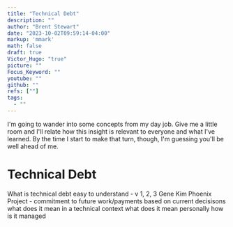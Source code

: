 ```yaml
---
title: "Technical Debt"
description: ""
author: "Brent Stewart"
date: "2023-10-02T09:59:14-04:00"
markup: 'mmark'
math: false
draft: true
Victor_Hugo: "true"
picture: ""
Focus_Keyword: ""
youtube: ""
github: ""
refs: [""]
tags:
  - ""
---
```

I'm going to wander into some concepts from my day job.  Give me a little room and I'll relate how this insight is relevant to everyone and what I've learned.  By the time I start to make that turn, though, I'm guessing you'll be well ahead of me.

# Technical Debt

What is technical debt
easy to understand - v 1, 2, 3
Gene Kim Phoenix Project - commitment to future work/payments based on current decisisons
what does it mean in a technical context
what does it mean personally
how is it managed